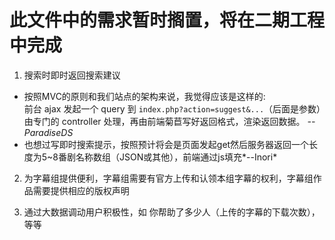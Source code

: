 # 此文件中的需求暂时搁置，将在二期工程中完成

1. 搜索时即时返回搜索建议

  + 按照MVC的原则和我们站点的架构来说，我觉得应该是这样的:  
    前台 ajax 发起一个 query 到 `index.php?action=suggest&...`（后面是参数）由专门的 controller 处理，再由前端菊苣写好返回格式，渲染返回数据。 *--ParadiseDS*
  + 也想过写即时搜索提示，按照预计将会是页面发起get然后服务器返回一个长度为5~8番剧名称数组（JSON或其他），前端通过js填充*--Inori*

2. 为字幕组提供便利，字幕组需要有官方上传和认领本组字幕的权利，字幕组作品需要提供相应的版权声明

3. 通过大数据调动用户积极性，如 你帮助了多少人（上传的字幕的下载次数），等等
